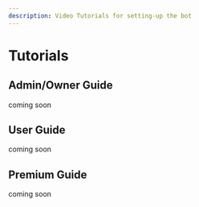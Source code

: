 ```yaml
---
description: Video Tutorials for setting-up the bot
---
```


# Tutorials

## Admin/Owner Guide

coming soon

## User Guide

coming soon

## Premium Guide

coming soon

